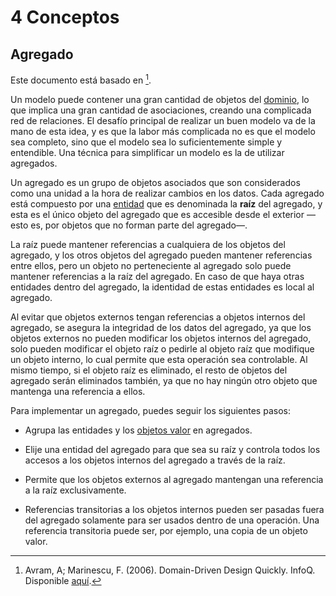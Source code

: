 # 4 Conceptos

## Agregado

Este documento está basado en [^1].

[^1]: Avram, A; Marinescu, F. (2006). Domain-Driven Design Quickly. InfoQ. Disponible
    [aquí](https://www.infoq.com/minibooks/domain-driven-design-quickly/).

Un modelo puede contener una gran cantidad de objetos del
[dominio](./4_Dominio.md), lo que implica una gran cantidad de asociaciones,
creando una complicada red de relaciones. El desafío principal de realizar un
buen modelo va de la mano de esta idea, y es que la labor más complicada no es
que el modelo sea completo, sino que el modelo sea lo suficientemente simple y
entendible. Una técnica para simplificar un modelo es la de utilizar agregados.

Un agregado es un grupo de objetos asociados que son considerados como una
unidad a la hora de realizar cambios en los datos. Cada agregado está compuesto
por una [entidad](./4_Entidad.md) que es denominada la **raíz** del agregado, y
esta es el único objeto del agregado que es accesible desde el exterior
—esto es, por objetos que no forman parte del agregado—.

La raíz puede mantener referencias a cualquiera de los objetos del agregado, y
los otros objetos del agregado pueden mantener referencias entre ellos, pero un
objeto no perteneciente al agregado solo puede mantener referencias a la raíz
del agregado. En caso de que haya otras entidades dentro del agregado, la
identidad de estas entidades es local al agregado.

Al evitar que objetos externos tengan referencias a objetos internos del
agregado, se asegura la integridad de los datos del agregado, ya que
los objetos externos no pueden modificar los objetos internos del agregado, solo
pueden modificar el objeto raíz o pedirle al objeto raíz que modifique un objeto
interno, lo cual permite que esta operación sea controlable. Al
mismo tiempo, si el objeto raíz es eliminado, el resto de objetos del agregado
serán eliminados también, ya que no hay ningún otro objeto que mantenga una
referencia a ellos.

Para implementar un agregado, puedes seguir los siguientes pasos:

* Agrupa las entidades y los [objetos valor](./4_Objeto_Valor.md) en agregados.

* Elije una entidad del agregado para que sea su raíz y controla todos los
  accesos a los objetos internos del agregado a través de la raíz.

* Permite que los objetos externos al agregado mantengan una referencia a la
  raíz exclusivamente.

* Referencias transitorias a los objetos internos pueden ser pasadas fuera del
  agregado solamente para ser usados dentro de una operación. Una referencia
  transitoria puede ser, por ejemplo, una copia de un objeto valor.
